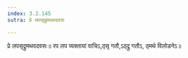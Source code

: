 ```yaml
---
index: 3.2.145
sutra: प्रे लपसृद्रुमथवदवसः

---
```

 प्रे लपसृद्रुमथवदवसः॥ रप लप व्यक्तायां वाचिऽ,ठ्सृ गतौ,ऽठ्द्रु गतौऽ, ठ्मथे विलोडनेऽ॥